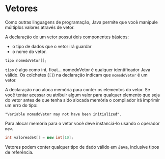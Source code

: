 # Vetores

Como outras linguagens de programação, Java permite que você manipule múltiplos valores através de vetor. 

A declaração de um vetor possui dois componentes básicos:

- o tipo de dados que o vetor irá guardar
- o nome do vetor.

```
tipo nomedoVetor[];
```

`tipo` é algo como int, float... nomedoVetor é qualquer identificador Java válido. Os colchetes (` [] `) na declaração indicam que `nomedoVetor` é um vetor.

A declaração nao aloca memória para conter os elementos do vetor. Se você tentar acessar ou atribuir algum valor para qualquer elemento que seja do vetor antes de que tenha sido alocada memória o compilador irá imprimir um erro do tipo:

```
"Variable nomedoVetor may not have been initialized".
```

Para alocar memória para o vetor você deve instanciá-lo usando o operador `new`.

```java
int valoresdeX[] = new int[10];
```

Vetores podem conter qualquer tipo de dado válido em Java, inclusive tipos de referência.

